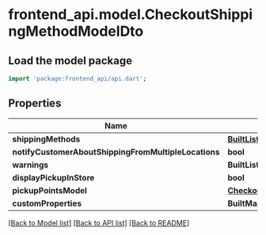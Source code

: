 # frontend_api.model.CheckoutShippingMethodModelDto

## Load the model package
```dart
import 'package:frontend_api/api.dart';
```

## Properties
Name | Type | Description | Notes
------------ | ------------- | ------------- | -------------
**shippingMethods** | [**BuiltList&lt;ShippingMethodModelDto&gt;**](ShippingMethodModelDto.md) |  | [optional] 
**notifyCustomerAboutShippingFromMultipleLocations** | **bool** |  | [optional] 
**warnings** | **BuiltList&lt;String&gt;** |  | [optional] 
**displayPickupInStore** | **bool** |  | [optional] 
**pickupPointsModel** | [**CheckoutPickupPointsModelDto**](CheckoutPickupPointsModelDto.md) |  | [optional] 
**customProperties** | **BuiltMap&lt;String, String&gt;** |  | [optional] 

[[Back to Model list]](../README.md#documentation-for-models) [[Back to API list]](../README.md#documentation-for-api-endpoints) [[Back to README]](../README.md)



